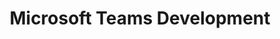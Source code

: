 ---
title: "Microsoft Teams Development"
description: "Microsoft Teams: A Microsoft customizable chat-based workspace. Development: The process of researching, productizing, and refining new or existing technologies."
image: "images/forums-background-teams.webp"
externalUrl: "https://docs.microsoft.com/answers/topics/office-teams-app-dev.html"
---